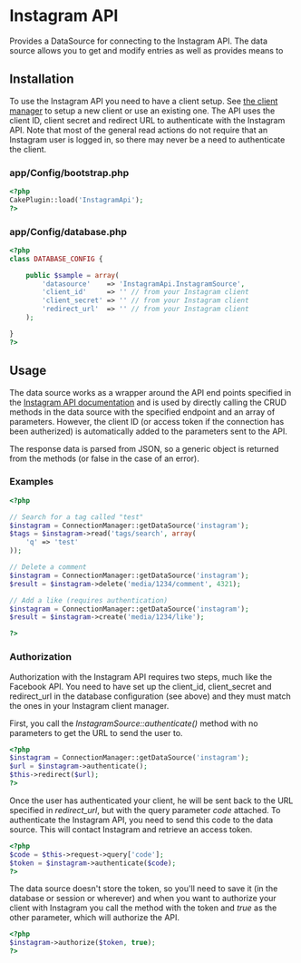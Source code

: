 # Instagram API

Provides a DataSource for connecting to the Instagram API. The data source allows you to get and modify entries as well as provides means to

## Installation

To use the Instagram API you need to have a client setup. See [the client manager](http://instagram.com/developer/clients/manage/) to setup a new client or use an existing one. The API uses the client ID, client secret and redirect URL to authenticate with the Instagram API. Note that most of the general read actions do not require that an Instagram user is logged in, so there may never be a need to authenticate the client.

### app/Config/bootstrap.php

```php
<?php
CakePlugin::load('InstagramApi');
?>
```

### app/Config/database.php

```php
<?php
class DATABASE_CONFIG {

	public $sample = array(
		'datasource'    => 'InstagramApi.InstagramSource',
		'client_id'     => '' // from your Instagram client
		'client_secret' => '' // from your Instagram client
		'redirect_url'  => '' // from your Instagram client
	);

}
?>
```

## Usage

The data source works as a wrapper around the API end points specified in the [Instagram API documentation](http://instagram.com/developer/endpoints/users/) and is used by directly calling the CRUD methods in the data source with the specified endpoint and an array of parameters. However, the client ID (or access token if the connection has been autherized) is automatically added to the parameters sent to the API.

The response data is parsed from JSON, so a generic object is returned from the methods (or false in the case of an error).

### Examples

```php
<?php

// Search for a tag called "test"
$instagram = ConnectionManager::getDataSource('instagram');
$tags = $instagram->read('tags/search', array(
	'q' => 'test'
));

// Delete a comment
$instagram = ConnectionManager::getDataSource('instagram');
$result = $instagram->delete('media/1234/comment', 4321);

// Add a like (requires authentication)
$instagram = ConnectionManager::getDataSource('instagram');
$result = $instagram->create('media/1234/like');

?>
```

### Authorization

Authorization with the Instagram API requires two steps, much like the Facebook API. You need to have set up the client_id, client_secret and redirect_url in the database configuration (see above) and they must match the ones in your Instagram client manager.

First, you call the _InstagramSource::authenticate()_ method with no parameters to get the URL to send the user to.
```php
<?php
$instagram = ConnectionManager::getDataSource('instagram');
$url = $instagram->authenticate();
$this->redirect($url);
?>
```

Once the user has authenticated your client, he will be sent back to the URL specified in _redirect_url_, but with the query parameter _code_ attached. To authenticate the Instagram API, you need to send this code to the data source. This will contact Instagram and retrieve an access token.

```php
<?php
$code = $this->request->query['code'];
$token = $instagram->authenticate($code);
?>
```

The data source doesn't store the token, so you'll need to save it (in the database or session or wherever) and when you want to authorize your client with Instagram you call the method with the token and _true_ as the other parameter, which will authorize the API.

```php
<?php
$instagram->authorize($token, true);
?>
```
